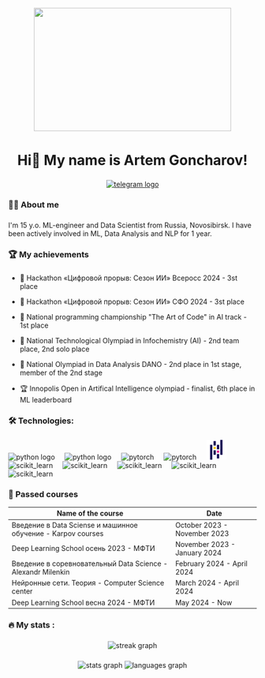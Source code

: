 <br clear="both">

<div align="center">
<!--   <img height="300" width="600" src="https://user-images.githubusercontent.com/74038190/225813708-98b745f2-7d22-48cf-9150-083f1b00d6c9.gif"  /> -->
  <img height="250" width="400" src="download-2.gif"  />
</div>

###

<h1 align="center">Hi👋 My name is Artem Goncharov!</h1>

###

<div align="center">
  <a href="https://t.me/artyomjk" target="_blank">
    <img src="https://img.shields.io/static/v1?message=Telegram&logo=telegram&label=&color=2CA5E0&logoColor=white&labelColor=&style=for-the-badge" height="25" alt="telegram logo"  />
  </a>
</div>

###

<h3 align="left">👩‍💻  About me</h3>

###

<p align="left">I'm 15 y.o. ML-engineer and Data Scientist from Russia, Novosibirsk. I have been actively involved in ML, Data Analysis and NLP for 1 year.</p>

###

<h3 align="left">🏆  My achievements</h3>

###

- 🥉 Hackathon «Цифровой прорыв: Сезон ИИ» Всеросс 2024 - 3st place

- 🥉 Hackathon «Цифровой прорыв: Сезон ИИ» СФО 2024 - 3st place

- 🥇 National programming championship "The Art of Code" in AI track - 1st place

- 🥈 National Technological Olympiad in Infochemistry (AI) - 2nd team place, 2nd solo place

- 🥈 National Olympiad in Data Analysis DANO - 2nd place in 1st stage, member of the 2nd stage

- 🏆 Innopolis Open in Artifical Intelligence olympiad - finalist, 6th place in ML leaderboard


###

<h3 align="left">🛠 Technologies:</h3>

###

<div align="left">
  <img src="https://skillicons.dev/icons?i=py" height="40" height="40" alt="python logo"  />
  <img width="12" />
  <img src="https://upload.wikimedia.org/wikipedia/commons/2/2d/Tensorflow_logo.svg" height="40" height="40" alt="python logo"/>
  <img width="12" />
  <img src="https://www.vectorlogo.zone/logos/pytorch/pytorch-icon.svg" alt="pytorch" width="40" height="40"/>
  <img width="12" />
  <img src="https://upload.wikimedia.org/wikipedia/commons/c/cc/CatBoostLogo.png" alt="pytorch" width="40" height="40"/>
  <img width="12" />
  <img src="https://raw.githubusercontent.com/devicons/devicon/2ae2a900d2f041da66e950e4d48052658d850630/icons/pandas/pandas-original.svg" alt="pandas" width="40" height="40"/>
  <img width="12" />
  <img src="https://upload.wikimedia.org/wikipedia/commons/0/05/Scikit_learn_logo_small.svg" alt="scikit_learn" width="40" height="40"/>
  <img width="12" />
  <img src="https://upload.wikimedia.org/wikipedia/commons/thumb/3/32/OpenCV_Logo_with_text_svg_version.svg/831px-OpenCV_Logo_with_text_svg_version.svg.png" alt="scikit_learn" width="40" height="40"/>
  <img width="12" />
  <img src="https://datascientest.com/en/wp-content/uploads/sites/9/2023/09/nlp.jpg" alt="scikit_learn" width="40" height="40"/>
  <img width="12" />
  <img src="https://nordicapis.com/wp-content/uploads/How-to-Create-an-API-Using-The-Flask-Framework.png" alt="scikit_learn" width="40" height="40"/>
  <img width="12" />
  <img src="https://cran.r-project.org/web/packages/torchaudio/readme/man/figures/torchaudio.png" alt="scikit_learn" width="40" height="40"/>
</div>

###

<h3 align="left">📓  Passed courses </h3>

| Name of the course  | Date |
| ------------- | ------------- |
| Введение в Data Sciense и машинное обучение - Karpov courses | October 2023 - November 2023  |
| Deep Learning School осень 2023 - МФТИ | November 2023 - January 2024 |
| Введение в соревновательный Data Science - Alexandr Milenkin | February 2024 - April 2024 |
| Нейронные сети. Теория - Computer Science center  | March 2024 - April 2024 |
| Deep Learning School весна 2024 - МФТИ | May 2024 - Now |

###

<h3 align="left">🔥   My stats :</h3>

###

<div align="center">
  <img src="https://streak-stats.demolab.com?user=artemgoncarov&locale=en&mode=daily&theme=dark&hide_border=false&border_radius=5&order=3" height="220" alt="streak graph"  />
</div>

###

<div align="center">
  <img src="https://github-readme-stats.vercel.app/api?username=artemgoncarov&hide_title=false&hide_rank=false&show_icons=true&include_all_commits=true&count_private=true&disable_animations=false&theme=dracula&locale=en&hide_border=false&order=1" height="150" alt="stats graph"  />
  <img src="https://github-readme-stats.vercel.app/api/top-langs?username=artemgoncarov&locale=en&hide_title=false&layout=compact&card_width=320&langs_count=5&theme=dracula&hide_border=false&order=2" height="150" alt="languages graph"  />
</div>

###
